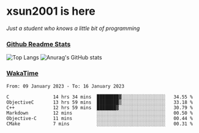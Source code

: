 # xsun2001 is here

*Just a student who knows a little bit of programming*

### [Github Readme Stats](https://github.com/anuraghazra/github-readme-stats)

![Top Langs](https://github-readme-stats.vercel.app/api/top-langs/?username=xsun2001&layout=compact&theme=radical) ![Anurag's GitHub stats](https://github-readme-stats.vercel.app/api?username=xsun2001&show_icons=true&theme=radical)

### [WakaTime](https://wakatime.com)

<!--START_SECTION:waka-->

```text
From: 09 January 2023 - To: 16 January 2023

C                14 hrs 34 mins  ████████▓░░░░░░░░░░░░░░░░   34.55 %
ObjectiveC       13 hrs 59 mins  ████████▒░░░░░░░░░░░░░░░░   33.18 %
C++              12 hrs 59 mins  ███████▓░░░░░░░░░░░░░░░░░   30.79 %
Markdown         12 mins         ░░░░░░░░░░░░░░░░░░░░░░░░░   00.50 %
Objective-C      11 mins         ░░░░░░░░░░░░░░░░░░░░░░░░░   00.44 %
CMake            7 mins          ░░░░░░░░░░░░░░░░░░░░░░░░░   00.31 %
```

<!--END_SECTION:waka-->
